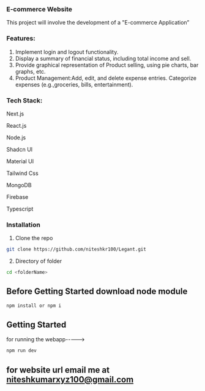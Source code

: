
### E-commerce Website
This project will involve the development of a "E-commerce Application”


### Features:
1. Implement login and logout functionality.
2. Display a summary of financial status, including total income and sell.
3. Provide graphical representation of Product selling, using pie charts, bar graphs, etc.
4. Product Management:Add, edit, and delete expense entries. Categorize expenses (e.g.,groceries, bills, entertainment).

### Tech Stack:
Next.js

React.js

Node.js

Shadcn UI

Material UI

Tailwind Css

MongoDB

Firebase

Typescript

### Installation

1. Clone the repo

```sh
git clone https://github.com/niteshkr100/Legant.git
```

2. Directory of folder
```sh
cd <folderName>
```

## Before Getting Started download node module
```sh
npm install or npm i
```

## Getting Started
for running the webapp----->
```sh
npm run dev
```
## for website url email me at niteshkumarxyz100@gmail.com
 
 
